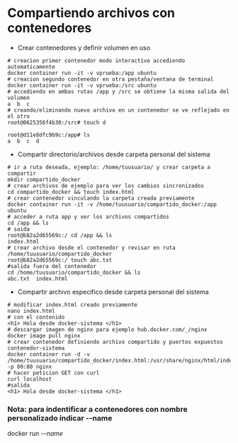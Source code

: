 # Compartiendo archivos con contenedores

- Crear contenedores y definir volumen en uso

```shell
# creacion primer contenedor modo interactivo accediendo automaticamente
docker container run -it -v vprueba:/app ubuntu
# creacion segundo contenedor en otra pestaña/ventana de terminal
docker container run -it -v vprueba:/src ubuntu
# accediendo en ambas rutas /app y /src se obtiene la misma salida del volumen
a  b  c
# creando/eliminando nuevo archivo en un contenedor se ve reflejado en el otro
root@0625356f4b30:/src# touch d

root@d11e8dfc9b9c:/app# ls
a  b  c  d
```

- Compartir directorio/archivos desde carpeta personal del sistema

```shell
# ir a ruta deseada, ejemplo: /home/tuusuario/ y crear carpeta a compartir
mkdir compartido_docker
# crear archivos de ejemplo para ver los cambios sincronizados
cd compartido_docker && touch index.html
# crear contenedor vinculando la carpeta creada previamente
docker container run -it -v /home/tuusuario/compartido_docker:/app ubuntu
# acceder a ruta app y ver los archivos compartidos
cd /app && ls
# saida
root@b82a2d65569c:/ cd /app && ls
index.html
# crear archivo desde el contenedor y revisar en ruta /home/tuusuario/compartido_docker
root@b82a2d65569c:/ touch abc.txt
#salida fuera del contenedor
cd /home/tuusuario/compartido_docker && ls
abc.txt  index.html
```

- Compartir archivo especifico desde carpeta personal del sistema

```shell
# modificar index.html creado previamente
nano index.html
# con el contenido
<h1> Hola desde docker-sistema </h1>
# descargar imagen de nginx para ejemplo hub.docker.com/_/nginx
docker image pull nginx
# crear contenedor definiendo archivo compartido y puertos expuestos contenedor-sistema 
docker container run -d -v /home/tuusuario/compartido_docker/index.html:/usr/share/nginx/html/index.html -p 80:80 nginx
# hacer peticion GET con curl
curl localhost
#salida
<h1> Hola desde docker-sistema </h1>
```



### Nota: para indentificar a contenedores con nombre personalizado indicar --name

docker run *--name* 
